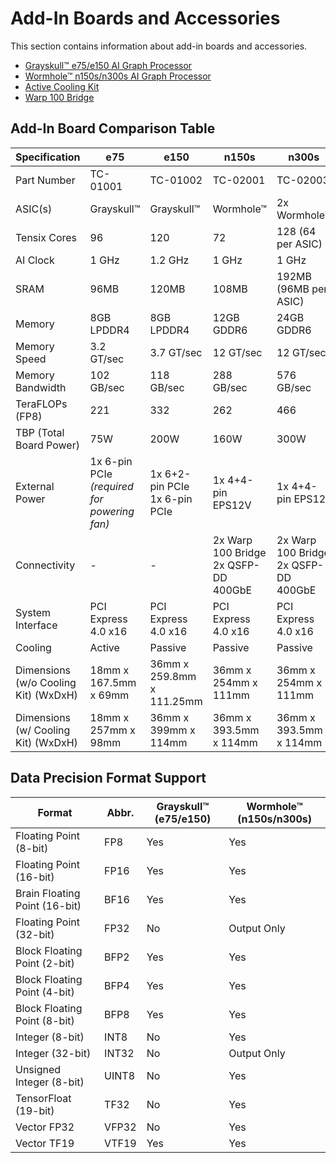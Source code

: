 # Add-In Boards and Accessories

This section contains information about add-in boards and accessories.

- [Grayskull™ e75/e150 AI Graph Processor](./grayskull/README.md)
- [Wormhole™ n150s/n300s AI Graph Processor](./wormhole/README.md)
- [Active Cooling Kit](./ack.md)
- [Warp 100 Bridge](.\warp100.md)



## Add-In Board Comparison Table

| Specification                        | e75                                         | e150                               | n150s                                     | n300s                                     |
| ------------------------------------ | ------------------------------------------- | ---------------------------------- | ----------------------------------------- | ----------------------------------------- |
| Part Number                          | TC-01001                                    | TC-01002                           | TC-02001                                  | TC-02003                                  |
| ASIC(s)                              | Grayskull™                                  | Grayskull™                         | Wormhole™                                 | 2x Wormhole™                              |
| Tensix Cores                         | 96                                          | 120                                | 72                                        | 128 (64 per ASIC)                         |
| AI Clock                             | 1 GHz                                       | 1.2 GHz                            | 1 GHz                                     | 1 GHz                                     |
| SRAM                                 | 96MB                                        | 120MB                              | 108MB                                     | 192MB (96MB per ASIC)                     |
| Memory                               | 8GB LPDDR4                                  | 8GB LPDDR4                         | 12GB GDDR6                                | 24GB GDDR6                                |
| Memory Speed                         | 3.2 GT/sec                                  | 3.7 GT/sec                         | 12 GT/sec                                 | 12 GT/sec                                 |
| Memory Bandwidth                     | 102 GB/sec                                  | 118 GB/sec                         | 288 GB/sec                                | 576 GB/sec                                |
| TeraFLOPs (FP8)                      | 221                                         | 332                                | 262                                       | 466                                       |
| TBP (Total Board Power)              | 75W                                         | 200W                               | 160W                                      | 300W                                      |
| External Power                       | 1x 6-pin PCIe *(required for powering fan)* | 1x 6+2-pin PCIe<br />1x 6-pin PCIe | 1x 4+4-pin EPS12V                         | 1x 4+4-pin EPS12                          |
| Connectivity                         | -                                           | -                                  | 2x Warp 100 Bridge<br />2x QSFP-DD 400GbE | 2x Warp 100 Bridge<br />2x QSFP-DD 400GbE |
| System Interface                     | PCI Express 4.0 x16                         | PCI Express 4.0 x16                | PCI Express 4.0 x16                       | PCI Express 4.0 x16                       |
| Cooling                              | Active                                      | Passive                            | Passive                                   | Passive                                   |
| Dimensions (w/o Cooling Kit) (WxDxH) | 18mm x 167.5mm x 69mm                       | 36mm x 259.8mm x 111.25mm          | 36mm x 254mm x 111mm                      | 36mm x 254mm x 111mm                      |
| Dimensions (w/ Cooling Kit) (WxDxH)  | 18mm x 257mm x 98mm                         | 36mm x 399mm x 114mm               | 36mm x 393.5mm x 114mm                    | 36mm x 393.5mm x 114mm                    |



## Data Precision Format Support

| Format                        | Abbr. | Grayskull™ (e75/e150) | Wormhole™ (n150s/n300s) |
| ----------------------------- | ----- | --------------------- | ----------------------- |
| Floating Point (8-bit)        | FP8   | Yes                   | Yes                     |
| Floating Point (16-bit)       | FP16  | Yes                   | Yes                     |
| Brain Floating Point (16-bit) | BF16  | Yes                   | Yes                     |
| Floating Point (32-bit)       | FP32  | No                    | Output Only             |
| Block Floating Point (2-bit)  | BFP2  | Yes                   | Yes                     |
| Block Floating Point (4-bit)  | BFP4  | Yes                   | Yes                     |
| Block Floating Point (8-bit)  | BFP8  | Yes                   | Yes                     |
| Integer (8-bit)               | INT8  | No                    | Yes                     |
| Integer (32-bit)              | INT32 | No                    | Output Only             |
| Unsigned Integer (8-bit)      | UINT8 | No                    | Yes                     |
| TensorFloat (19-bit)          | TF32  | No                    | Yes                     |
| Vector FP32                   | VFP32 | No                    | Yes                     |
| Vector TF19                   | VTF19 | Yes                   | Yes                     |

